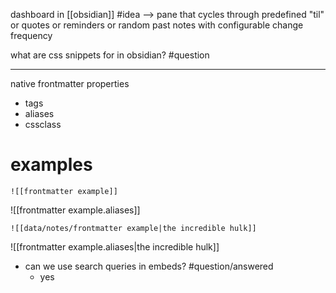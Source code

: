 dashboard in [[obsidian]] #idea --> pane that cycles through predefined "til" or quotes or reminders or random past notes with configurable change frequency

what are css snippets for in obsidian? #question 

---
native frontmatter properties
- tags
- aliases
- cssclass
# examples
```
![[frontmatter example]]
```

![[frontmatter example.aliases]]

```
![[data/notes/frontmatter example|the incredible hulk]]
```

![[frontmatter example.aliases|the incredible hulk]]

- can we use search queries in embeds? #question/answered 
	- yes